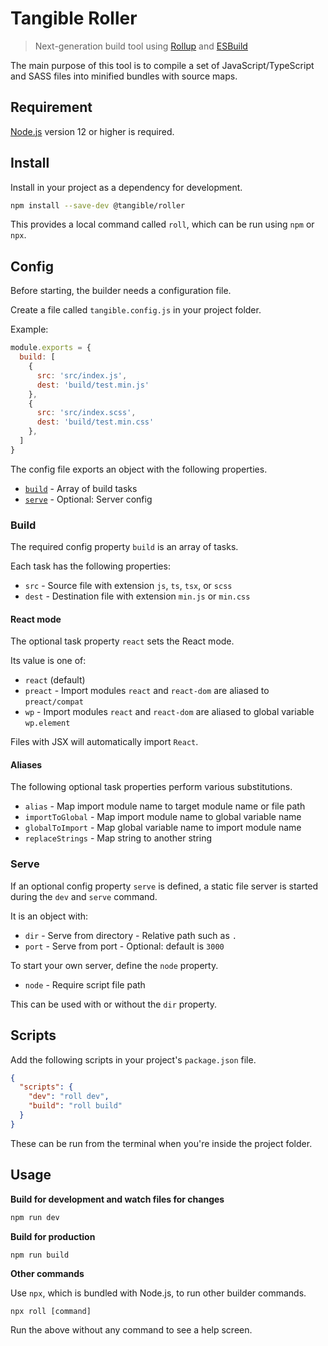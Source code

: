 # Tangible Roller

> Next-generation build tool using [Rollup](https://rollupjs.org/guide/en/) and [ESBuild](https://esbuild.github.io/)

The main purpose of this tool is to compile a set of JavaScript/TypeScript and SASS files into minified bundles with source maps.


## Requirement

[Node.js](https://nodejs.org/) version 12 or higher is required.


## Install

Install in your project as a dependency for development.

```sh
npm install --save-dev @tangible/roller
```

This provides a local command called `roll`, which can be run using `npm` or `npx`.


## Config

Before starting, the builder needs a configuration file.

Create a file called `tangible.config.js` in your project folder.

Example:

```js
module.exports = {
  build: [
    {
      src: 'src/index.js',
      dest: 'build/test.min.js'
    },
    {
      src: 'src/index.scss',
      dest: 'build/test.min.css'
    },
  ]
}
```

The config file exports an object with the following properties.

- [`build`](#build) - Array of build tasks
- [`serve`](#serve) - Optional: Server config


### Build

The required config property `build` is an array of tasks.

Each task has the following properties:

- `src` - Source file with extension `js`, `ts`, `tsx`, or `scss`
- `dest` - Destination file with extension `min.js` or `min.css`


#### React mode

The optional task property `react` sets the React mode.

Its value is one of:

- `react` (default)
- `preact` - Import modules `react` and `react-dom` are aliased to `preact/compat`
- `wp` - Import modules `react` and `react-dom` are aliased to global variable `wp.element`

Files with JSX will automatically import `React`.


#### Aliases

The following optional task properties perform various substitutions.

- `alias` - Map import module name to target module name or file path
- `importToGlobal` - Map import module name to global variable name
- `globalToImport` - Map global variable name to import module name
- `replaceStrings` - Map string to another string


### Serve

If an optional config property `serve` is defined, a static file server is started during the `dev` and `serve` command.

It is an object with:

- `dir` - Serve from directory - Relative path such as `.`
- `port` - Serve from port - Optional: default is `3000`

To start your own server, define the `node` property.

- `node` - Require script file path

This can be used with or without the `dir` property.


## Scripts

Add the following scripts in your project's `package.json` file.

```json
{
  "scripts": {
    "dev": "roll dev",
    "build": "roll build"
  }
}
```

These can be run from the terminal when you're inside the project folder.


## Usage

**Build for development and watch files for changes**

```sh
npm run dev
```

**Build for production**

```sh
npm run build
```

**Other commands**

Use `npx`, which is bundled with Node.js, to run other builder commands.

```
npx roll [command]
```

Run the above without any command to see a help screen.

